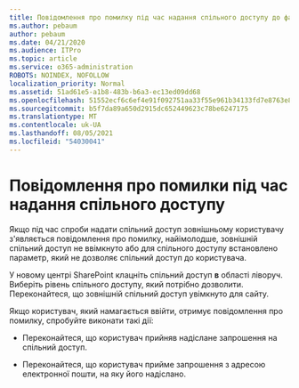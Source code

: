 ```yaml
---
title: Повідомлення про помилку під час надання спільного доступу до файлів
ms.author: pebaum
author: pebaum
ms.date: 04/21/2020
ms.audience: ITPro
ms.topic: article
ms.service: o365-administration
ROBOTS: NOINDEX, NOFOLLOW
localization_priority: Normal
ms.assetid: 51ad61e5-a1b8-483b-b6a3-ec13ed09dd68
ms.openlocfilehash: 51552ecf6c6ef4e91f092751aa33f55e961b34133fd7e8763e84f1a2c894d5a9
ms.sourcegitcommit: b5f7da89a650d2915dc652449623c78be6247175
ms.translationtype: MT
ms.contentlocale: uk-UA
ms.lasthandoff: 08/05/2021
ms.locfileid: "54030041"
---
```

# <a name="error-messages-when-sharing"></a>Повідомлення про помилки під час надання спільного доступу

Якщо під час спроби надати спільний доступ зовнішньому користувачу з'являється повідомлення про помилку, найімолодше, зовнішній спільний доступ не ввімкнуто або для спільного доступу встановлено параметр, який не дозволяє спільний доступ до користувача.
  
У новому центрі SharePoint клацніть спільний доступ **в** області ліворуч. Виберіть рівень спільного доступу, який потрібно дозволити. Переконайтеся, що зовнішній спільний доступ увімкнуто для сайту. 
  
Якщо користувач, який намагається ввійти, отримує повідомлення про помилку, спробуйте виконати такі дії:
  
- Переконайтеся, що користувач прийняв надіслане запрошення на спільний доступ.
    
- Переконайтеся, що користувач прийме запрошення з адресою електронної пошти, на яку його надіслано.
    

